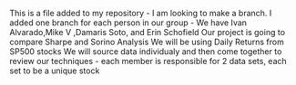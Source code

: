 This is a file added to my repository - I am looking to make a branch.
I added one branch for each person in our group - We have Ivan Alvarado,Mike V
 ,Damaris Soto, and Erin Schofield
Our project is going to compare Sharpe and Sorino Analysis 
We will be using Daily Returns from SP500 stocks
We will source data individualy and then come together to review our techniques  - each member is responsible for 2 data sets, each set to be a unique stock
 

 
